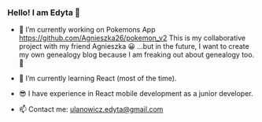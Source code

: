 ### Hello! I am Edyta 👋

- 🔭 I’m currently working on Pokemons App https://github.com/Agnieszka26/pokemon_v2 This is my collaborative project with my friend Agnieszka 😀
  ...but in the future, I want to create my own genealogy blog because I am freaking out about genealogy too. 🌳

 - 🌱 I’m currently learning React (most of the time).
 - 😎 I have experience in React mobile development as a junior developer.

- 📫 Contact me: ulanowicz.edyta@gmail.com

<!--
**UlEdy/UlEdy** is a ✨ _special_ ✨ repository because its `README.md` (this file) appears on your GitHub profile.

Here are some ideas to get you started:

- 🔭 I’m currently working on ...
- 🌱 I’m currently learning ...
- 👯 I’m looking to collaborate on ...
- 🤔 I’m looking for help with ...
- 💬 Ask me about ...
- 📫 How to reach me: ...
- 😄 Pronouns: ...
- ⚡ Fun fact: ...
-->
